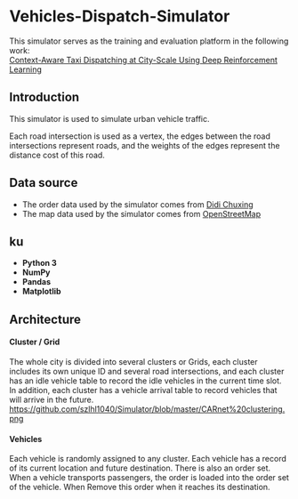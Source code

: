# Vehicles-Dispatch-Simulator
This simulator serves as the training and evaluation platform in the following work:  
[Context-Aware Taxi Dispatching at City-Scale Using Deep Reinforcement Learning](http://www.com)  

## Introduction
This simulator is used to simulate urban vehicle traffic.  

Each road intersection is used as a vertex, the edges between the road intersections represent roads, and the weights of the edges represent the distance cost of this road.
## Data source
- The order data used by the simulator comes from [Didi Chuxing](https://gaia.didichuxing.com)
- The map data used by the simulator comes from [OpenStreetMap](https://www.openstreetmap.org)

## ku
- **Python 3**
- **NumPy**
- **Pandas**
- **Matplotlib**

## Architecture
#### Cluster / Grid
The whole city is divided into several clusters or Grids, each cluster includes its own unique ID and several road intersections, and each cluster has an idle vehicle table to record the idle vehicles in the current time slot. In addition, each cluster has a vehicle arrival table to record vehicles that will arrive in the future.
https://github.com/szlhl1040/Simulator/blob/master/CARnet%20clustering.png  

#### Vehicles
Each vehicle is randomly assigned to any cluster. Each vehicle has a record of its current location and future destination. There is also an order set. When a vehicle transports passengers, the order is loaded into the order set of the vehicle. When Remove this order when it reaches its destination.
#### 

